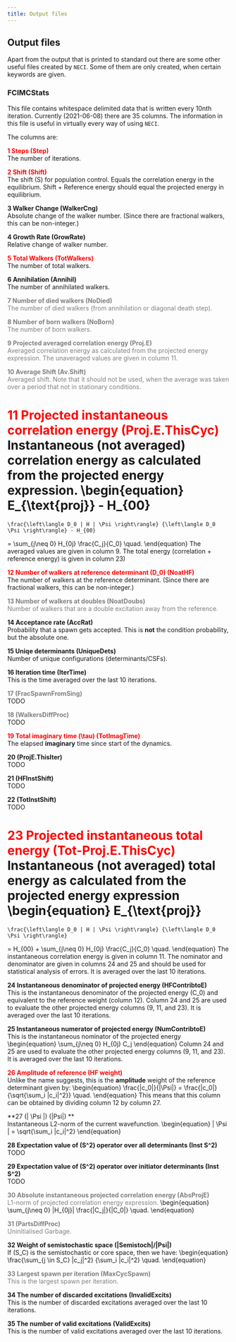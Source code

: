 ```yaml
---
title: Output files
---
```



## Output files

Apart from the output that is printed to standard out
  there are some other useful files created by `NECI`.
Some of them are only created, when certain keywords are given.

### FCIMCStats

This file contains whitespace delimited data that is written
  every 10nth iteration.
Currently (2021-06-08) there are 35 columns.
The information in this file is useful in virtually every way of using `NECI`.

The columns are:

<!-- #     16.IterTime 17.FracSpawnFromSing  18.WalkersDiffProc  19.TotImagTime  20.ProjE.ThisIter  21.HFInstShift  22.TotInstShift  23.Tot-Proj.E.ThisCyc   24.HFContribtoE  25.NumContribtoE 26.HF weight    27.|Psi|     28.Inst S^2 29.Inst S^2   30.AbsProjE   31.PartsDiffProc 32.|Semistoch|/|Psi|  33.MaxCycSpawn   34.InvalidExcits  35. ValidExcits    -->

**<span style="color: red">1 Steps (Step)</span>**<br>
The number of iterations.

**<span style="color: red">2 Shift (Shift)</span>**<br>
The shift \(S\) for population control. Equals the correlation
energy in the equilibrium.
Shift + Reference energy should equal the projected energy in equilibrium.

**3 Walker Change (WalkerCng)**<br>
Absolute change of the walker number.
(Since there are fractional walkers, this can be non-integer.)

**4 Growth Rate (GrowRate)**<br>
Relative change of walker number.

**<span style="color: red">5 Total Walkers (TotWalkers)</span>**<br>
The number of total walkers.

**6 Annihilation (Annihil)**<br>
The number of annihilated walkers.

**<span style="color: gray">7 Number of died walkers (NoDied)</span>**<br>
<span style="color: gray">The number of died walkers (from annihilation or diagonal death step).</span>

**<span style="color: gray">8 Number of born walkers (NoBorn)</span>**<br>
<span style="color: gray">The number of born walkers.</span>

**<span style="color: gray">9 Projected averaged correlation energy (Proj.E)</span>**<br>
<span style="color: gray">Averaged correlation energy as calculated from the projected energy expression.  The unaveraged values are given in column 11.</span>

**<span style="color: gray">10 Average Shift (Av.Shift)</span>**<br>
<span style="color: gray">Averaged shift.  Note that it should not be used, when the average was taken over a period that not in stationary conditions.</span>


**<span style="color: red">11 Projected instantaneous correlation energy (Proj.E.ThisCyc)</span>**<br>
Instantaneous (not averaged) correlation energy as calculated
from the projected energy expression.
\begin{equation}
    E_{\text{proj}} - H_{00}
  =
    \frac{\left\langle D_0 | H | \Psi \right\rangle} {\left\langle D_0  \Psi \right\rangle} - H_{00}
  =
    \sum_{j\neq 0} H_{0j} \frac{C_j}{C_0} \quad.
\end{equation}
The averaged values are given in column 9.
The total energy (correlation + reference energy) is given in column 23)

**<span style="color: red">12 Number of walkers at reference determinant \(D_0\) (NoatHF)</span>**<br>
The number of walkers at the reference determinant.
(Since there are fractional walkers, this can be non-integer.)

<!-- Unimportant -->
**<span style="color: gray">13 Number of walkers at doubles (NoatDoubs)</span>**<br>
<span style="color: gray">Number of walkers that are a double excitation away from the reference.</span>

**14 Acceptance rate (AccRat)**<br>
Probability that a spawn gets accepted.
This is **not** the condition probability, but the absolute one.

**15 Uniqe determinants (UniqueDets)**<br>
Number of unique configurations (determinants/CSFs).

**16 Iteration time (IterTime)**<br>
This is the time averaged over the last 10 iterations.

<!-- Unimportant -->
**<span style="color: gray">17 (FracSpawnFromSing)</span>**<br>
TODO

<!-- Unimportant -->
**<span style="color: gray">18 (WalkersDiffProc)</span>**<br>
TODO

**<span style="color: red">19 Total imaginary time \(\tau\) (TotImagTime)</span>**<br>
The elapsed **imaginary** time since start of the dynamics.

<!-- Confirm -->
<!-- Broken -->
**20 (ProjE.ThisIter)**<br>
TODO

<!-- Unimportant -->
**21 (HFInstShift)**<br>
TODO
<!-- Ask Khaldoon -->

<!-- Unimportant -->
**22 (TotInstShift)**<br>
TODO
<!-- Ask Khaldoon -->

**<span style="color: red">23 Projected instantaneous total energy (Tot-Proj.E.ThisCyc)</span>**<br>
Instantaneous (not averaged) total energy as calculated
from the projected energy expression
\begin{equation}
    E_{\text{proj}}
  =
    \frac{\left\langle D_0 | H | \Psi \right\rangle} {\left\langle D_0  \Psi \right\rangle}
  =
    H_{00} + \sum_{j\neq 0} H_{0j} \frac{C_j}{C_0} \quad.
\end{equation}
The instantaneous correlation energy is given in column 11.
The nominator and denominator are given in columns 24 and 25 and should be
used for statistical analysis of errors.
It is averaged over the last 10 iterations.

**24 Instantaneous denominator of projected energy (HFContribtoE)**<br>
This is the instantaneous denominator of the projected energy \(C_0\)
  and equivalent to the reference weight (column 12).
Column 24 and 25 are used to evaluate the other projected energy columns
  (9, 11, and 23).
It is averaged over the last 10 iterations.

**25 Instantaneous numerator of projected energy (NumContribtoE)**<br>
This is the instantaneous nominator of the projected energy
  \begin{equation}
    \sum_{j\neq 0} H_{0j} C_j
  \end{equation}
Column 24 and 25 are used to evaluate the other projected energy columns
  (9, 11, and 23).
It is averaged over the last 10 iterations.


<!-- Confirm -->
**<span style="color: red">26 Amplitude of reference (HF weight)</span>**<br>
Unlike the name suggests, this is the **amplitude** weight of the reference determinant
  given by:
  \begin{equation}
      \frac{|c_0|}{|\Psi|}
    =
      \frac{|c_0|}{\sqrt{\sum_i |c_i|^2}}
    \quad.
  \end{equation}
This means that this column can be obtained by dividing column 12 by column 27.

**27 \(| \Psi |\) (|Psi|) **<br>
Instantaneous L2-norm of the current wavefunction.
\begin{equation}
  | \Psi | = \sqrt{\sum_i |c_i|^2}
\end{equation}

<!-- Broken  -->
<!-- Confirm -->
**28 Expectation value of \(S^2\) operator over all determinants (Inst S^2)**<br>
TODO

<!-- Broken  -->
<!-- Confirm -->
**29 Expectation value of \(S^2\) operator over initiator determinants (Inst S^2)**<br>
TODO

<!-- Unimportant -->
<!-- Confirm -->
**<span style="color: gray">30 Absolute instantaneous projected correlation energy (AbsProjE)</span>**<br>
<span style="color: gray">L1-norm of projected correlation energy expression.</span>
\begin{equation}
  \sum_{j\neq 0} |H_{0j}| \frac{|C_j|}{|C_0|} \quad.
\end{equation}

<!-- Unimportant -->
<!-- Uninitialised Garbage -->
**<span style="color: gray">31 (PartsDiffProc)</span>**<br>
<span style="color: gray">Uninitialised Garbage.</span>

**32 Weight of semistochastic space (|Semistoch|/|Psi|)**<br>
If \(S_C\) is the semistochastic or core space, then we have:
\begin{equation}
  \frac{\sum_{j \in S_C} |c_j|^2} {\sum_i |c_i|^2} \quad.
\end{equation}

<!-- Unimportant -->
**<span style="color: gray">33 Largest spawn per iteration (MaxCycSpawn)</span>**<br>
<span style="color: gray">This is the largest spawn per iteration.</span>

**34 The number of discarded excitations (InvalidExcits)**<br>
This is the number of discarded excitations averaged over the last 10 iterations.

**35 The number of valid excitations (ValidExcits)**<br>
This is the number of valid excitations averaged over the last 10 iterations.
